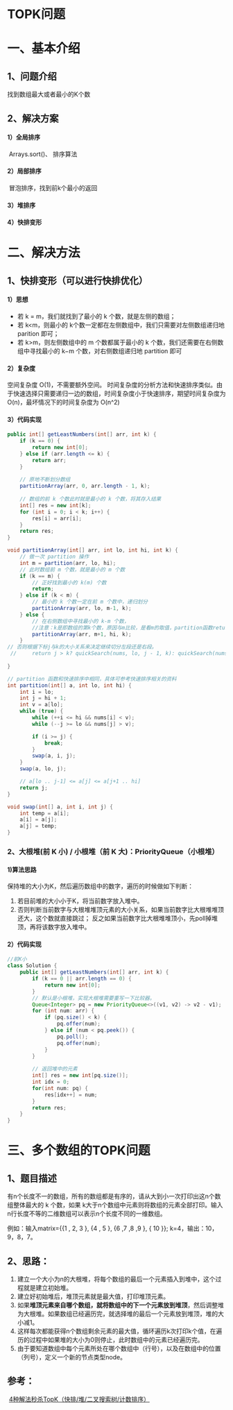 # TOPK问题

# 一、基本介绍

## 1、问题介绍

找到数组最大或者最小的K个数

## 2、解决方案

#### 1）全局排序

​		 Arrays.sort()、  排序算法

#### 2）局部排序

​		 冒泡排序，找到前k个最小的返回

#### 3）堆排序

#### 4）快排变形





# 二、解决方法

## 1、快排变形（可以进行快排优化）

#### 1）思想

- 若 k = m，我们就找到了最小的 k 个数，就是左侧的数组；
- 若 k<m，则最小的 k个数一定都在左侧数组中，我们只需要对左侧数组递归地 parition 即可；
- 若 k>m，则左侧数组中的 m 个数都属于最小的 k 个数，我们还需要在右侧数组中寻找最小的 k−m 个数，对右侧数组递归地 partition 即可

#### 2）复杂度

空间复杂度 O(1)，不需要额外空间。
		时间复杂度的分析方法和快速排序类似。由于快速选择只需要递归一边的数组，时间复杂度小于快速排序，期望时间复杂度为 O(n)，最坏情况下的时间复杂度为 O(n^2)

#### 3）代码实现

```java
public int[] getLeastNumbers(int[] arr, int k) {
    if (k == 0) {
        return new int[0];
    } else if (arr.length <= k) {
        return arr;
    }
    
    // 原地不断划分数组
    partitionArray(arr, 0, arr.length - 1, k);
    
    // 数组的前 k 个数此时就是最小的 k 个数，将其存入结果
    int[] res = new int[k];
    for (int i = 0; i < k; i++) {
        res[i] = arr[i];
    }
    return res;
}

void partitionArray(int[] arr, int lo, int hi, int k) {
    // 做一次 partition 操作
    int m = partition(arr, lo, hi);
    // 此时数组前 m 个数，就是最小的 m 个数
    if (k == m) {
        // 正好找到最小的 k(m) 个数
        return;
    } else if (k < m) {
        // 最小的 k 个数一定在前 m 个数中，递归划分
        partitionArray(arr, lo, m-1, k);
    } else {
        // 在右侧数组中寻找最小的 k-m 个数，
        //注意：k是即数组的第k个数，原因与m比较，是看m的取值，partition函数return的是数组下标
        partitionArray(arr, m+1, hi, k);
    }
// 否则根据下标j与k的大小关系来决定继续切分左段还是右段。
 //     return j > k? quickSearch(nums, lo, j - 1, k): quickSearch(nums, j + 1, hi, k);
    
}

// partition 函数和快速排序中相同，具体可参考快速排序相关的资料
int partition(int[] a, int lo, int hi) {
    int i = lo;
    int j = hi + 1;
    int v = a[lo];
    while (true) { 
        while (++i <= hi && nums[i] < v);
        while (--j >= lo && nums[j] > v);

        if (i >= j) {
            break;
        }
        swap(a, i, j);
    }
    swap(a, lo, j);

    // a[lo .. j-1] <= a[j] <= a[j+1 .. hi]
    return j;
}

void swap(int[] a, int i, int j) {
    int temp = a[i];
    a[i] = a[j];
    a[j] = temp;
}
```



### 2、大根堆(前 K 小) / 小根堆（前 K 大)：PriorityQueue（小根堆）

#### 1)算法思路

 保持堆的大小为K，然后遍历数组中的数字，遍历的时候做如下判断：

1. 若目前堆的大小小于K，将当前数字放入堆中。
2. 否则判断当前数字与大根堆堆顶元素的大小关系，如果当前数字比大根堆堆顶还大，这个数就直接跳过；   反之如果当前数字比大根堆堆顶小，先poll掉堆顶，再将该数字放入堆中。

#### 2）代码实现

```java
//前K小
class Solution {
    public int[] getLeastNumbers(int[] arr, int k) {
        if (k == 0 || arr.length == 0) {
            return new int[0];
        }
        // 默认是小根堆，实现大根堆需要重写一下比较器。
        Queue<Integer> pq = new PriorityQueue<>((v1, v2) -> v2 - v1);
        for (int num: arr) {
            if (pq.size() < k) {
                pq.offer(num);
            } else if (num < pq.peek()) {
                pq.poll();
                pq.offer(num);
            }
        }
        
        // 返回堆中的元素
        int[] res = new int[pq.size()];
        int idx = 0;
        for(int num: pq) {
            res[idx++] = num;
        }
        return res;
    }
}
```



# 三、多个数组的TOPK问题

## 1、题目描述

有n个长度不一的数组，所有的数组都是有序的，请从大到小一次打印出这n个数组整体最大的 k 个数，如果 k大于n个数组中元素则将数组的元素全部打印。输入n行长度不等的二维数组可以表示n个长度不同的一维数组。

例如：输入matrix={{1 , 2, 3 }, {4 , 5 }, {6 ,7 ,8 ,9 }, { 10 }}; k=4，输出：10，9，8，7。



## 2、思路：

1. 建立一个大小为n的大根堆，将每个数组的最后一个元素插入到堆中，这个过程就是建立初始堆。
2. 建立好初始堆后，堆顶元素就是最大值，打印堆顶元素。
3. 如果**堆顶元素来自哪个数组，就将数组中的下一个元素放到堆顶**，然后调整堆为大根堆。如果数组已经遍历完，就选择堆的最后一个元素放到堆顶，堆的大小减1。
4. 这样每次都能获得n个数组剩余元素的最大值，循环遍历k次打印k个值，在遍历的过程中如果堆的大小为0则停止，此时数组中的元素已经遍历完。
5. 由于要知道数组中每个元素所处在哪个数组中（行号），以及在数组中的位置（列号），定义一个新的节点类型node。





## 参考：

​				[4种解法秒杀TopK（快排/堆/二叉搜索树/计数排序）](https://leetcode-cn.com/problems/zui-xiao-de-kge-shu-lcof/solution/3chong-jie-fa-miao-sha-topkkuai-pai-dui-er-cha-sou/)